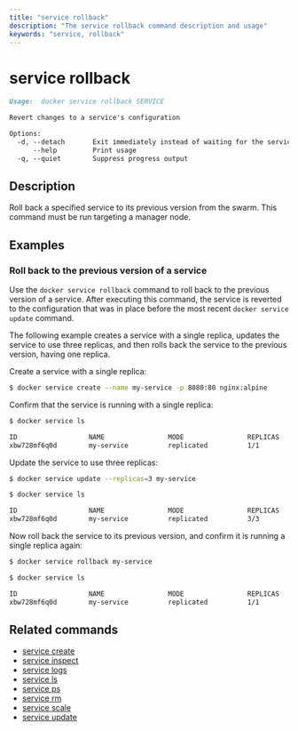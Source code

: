 ```yaml
---
title: "service rollback"
description: "The service rollback command description and usage"
keywords: "service, rollback"
---
```


<!-- This file is maintained within the docker/cli GitHub
     repository at https://github.com/yuyangjack/dockercli/. Make all
     pull requests against that repo. If you see this file in
     another repository, consider it read-only there, as it will
     periodically be overwritten by the definitive file. Pull
     requests which include edits to this file in other repositories
     will be rejected.
-->

# service rollback

```markdown
Usage:	docker service rollback SERVICE

Revert changes to a service's configuration

Options:
  -d, --detach       Exit immediately instead of waiting for the service to converge (default true)
      --help         Print usage
  -q, --quiet        Suppress progress output
```

## Description

Roll back a specified service to its previous version from the swarm. This command must be run
targeting a manager node.

## Examples

### Roll back to the previous version of a service

Use the `docker service rollback` command to roll back to the previous version
of a service. After executing this command, the service is reverted to the
configuration that was in place before the most recent `docker service update`
command.

The following example creates a service with a single replica, updates the
service to use three replicas, and then rolls back the service to the
previous version, having one replica.

Create a service with a single replica:

```bash
$ docker service create --name my-service -p 8080:80 nginx:alpine
```

Confirm that the service is running with a single replica:

```bash
$ docker service ls

ID                  NAME                MODE                REPLICAS            IMAGE               PORTS
xbw728mf6q0d        my-service          replicated          1/1                 nginx:alpine        *:8080->80/tcp
```

Update the service to use three replicas:

```bash
$ docker service update --replicas=3 my-service

$ docker service ls

ID                  NAME                MODE                REPLICAS            IMAGE               PORTS
xbw728mf6q0d        my-service          replicated          3/3                 nginx:alpine        *:8080->80/tcp
```

Now roll back the service to its previous version, and confirm it is
running a single replica again:

```bash
$ docker service rollback my-service

$ docker service ls

ID                  NAME                MODE                REPLICAS            IMAGE               PORTS
xbw728mf6q0d        my-service          replicated          1/1                 nginx:alpine        *:8080->80/tcp
```

## Related commands

* [service create](service_create.md)
* [service inspect](service_inspect.md)
* [service logs](service_logs.md)
* [service ls](service_ls.md)
* [service ps](service_ps.md)
* [service rm](service_rm.md)
* [service scale](service_scale.md)
* [service update](service_update.md)
